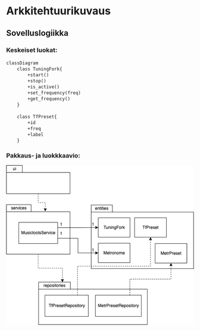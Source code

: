 # Arkkitehtuurikuvaus

## Sovelluslogiikka

### Keskeiset luokat:
```mermaid
classDiagram
    class TuningFork{   
        +start()
        +stop()
        +is_active()
        +set_frequency(freq)
        +get_frequency()
    }
    
    class TfPreset{
        +id
        +freq
        +label
    }
```
### Pakkaus- ja luokkkaavio:
![Sovelluksen pakkaus- ja luokkarakenne](./kuvat/musictools_pakkaus_luokat.png)
